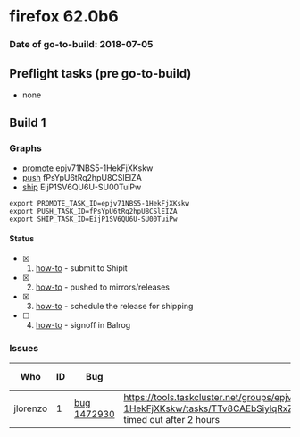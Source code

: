 # firefox 62.0b6

### Date of go-to-build: 2018-07-05

## Preflight tasks (pre go-to-build)
- none

## Build 1  

### Graphs
* [promote](https://tools.taskcluster.net/push-inspector/#/epjv71NBS5-1HekFjXKskw) epjv71NBS5-1HekFjXKskw
* [push](https://tools.taskcluster.net/push-inspector/#/fPsYpU6tRq2hpU8CSlEIZA) fPsYpU6tRq2hpU8CSlEIZA
* [ship](https://tools.taskcluster.net/push-inspector/#/EijP1SV6QU6U-SU00TuiPw) EijP1SV6QU6U-SU00TuiPw
```
export PROMOTE_TASK_ID=epjv71NBS5-1HekFjXKskw
export PUSH_TASK_ID=fPsYpU6tRq2hpU8CSlEIZA
export SHIP_TASK_ID=EijP1SV6QU6U-SU00TuiPw
```


#### Status
- [x] 1.  [how-to](https://wiki.mozilla.org/Release:Release_Automation_on_Mercurial:Starting_a_Release#Submit_to_Ship_It)  - submit to Shipit
- [x] 2.  [how-to](https://github.com/mozilla-releng/releasewarrior-2.0/blob/master/docs/release-promotion/desktop/howto.md#push-artifacts-to-releases-directory)  - pushed to mirrors/releases
- [x] 3.  [how-to](https://github.com/mozilla-releng/releasewarrior-2.0/blob/master/docs/release-promotion/desktop/howto.md#ship-the-release)  - schedule the release for shipping
- [ ] 4.  [how-to](https://github.com/mozilla-releng/releasewarrior-2.0/blob/master/docs/release-promotion/desktop/howto.md#obtain-sign-offs-for-changes)  - signoff in Balrog

### Issues
| Who                 | ID               | Bug                                                                 | Description                | Resolved                | Future Threat                |
| ------------------- | ---------------- | ------------------------------------------------------------------- | -------------------------- | ----------------------- | ---------------------------- |
| jlorenzo  | 1 | [bug 1472930](https://bugzil.la/1472930)        | https://tools.taskcluster.net/groups/epjv71NBS5-1HekFjXKskw/tasks/TTv8CAEbSiylqRxZsnCC5g/runs/0/logs/public%2Flogs%2Flive_backing.log#L11153 timed out after 2 hours | True | True |

